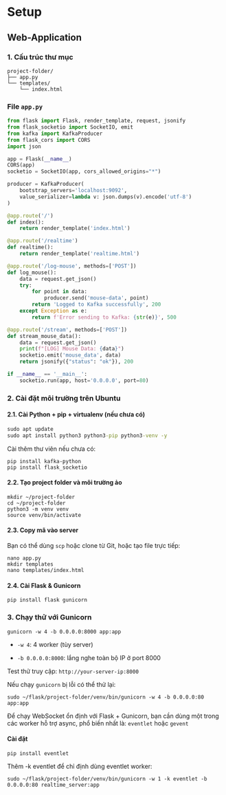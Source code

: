 # Setup

## Web-Application

### 1. Cấu trúc thư mục

```
project-folder/
├── app.py
└── templates/
    └── index.html
```

### File `app.py`

```python
from flask import Flask, render_template, request, jsonify
from flask_socketio import SocketIO, emit
from kafka import KafkaProducer
from flask_cors import CORS
import json

app = Flask(__name__)
CORS(app)
socketio = SocketIO(app, cors_allowed_origins="*")

producer = KafkaProducer(
    bootstrap_servers='localhost:9092',
    value_serializer=lambda v: json.dumps(v).encode('utf-8')
)

@app.route('/')
def index():
    return render_template('index.html')

@app.route('/realtime')
def realtime():
    return render_template('realtime.html')

@app.route('/log-mouse', methods=['POST'])
def log_mouse():
    data = request.get_json()
    try:
        for point in data:
            producer.send('mouse-data', point)
        return 'Logged to Kafka successfully', 200
    except Exception as e:
        return f'Error sending to Kafka: {str(e)}', 500

@app.route('/stream', methods=['POST'])
def stream_mouse_data():
    data = request.get_json()
    print(f"[LOG] Mouse Data: {data}")
    socketio.emit('mouse_data', data)
    return jsonify({"status": "ok"}), 200

if __name__ == '__main__':
    socketio.run(app, host='0.0.0.0', port=80)
```

### 2. Cài đặt môi trường trên Ubuntu

#### 2.1. Cài Python + pip + virtualenv (nếu chưa có)

```cmd
sudo apt update
sudo apt install python3 python3-pip python3-venv -y
```

Cài thêm thư viên nếu chưa có:

```
pip install kafka-python
pip install flask_socketio
```

#### 2.2. Tạo project folder và môi trường ảo

```
mkdir ~/project-folder
cd ~/project-folder
python3 -m venv venv
source venv/bin/activate
```

#### 2.3. Copy mã vào server

Bạn có thể dùng `scp` hoặc clone từ Git, hoặc tạo file trực tiếp:

```
nano app.py
mkdir templates
nano templates/index.html
```

#### 2.4. Cài Flask & Gunicorn

```
pip install flask gunicorn
```

### 3. Chạy thử với Gunicorn

```
gunicorn -w 4 -b 0.0.0.0:8000 app:app
```
- `-w 4`: 4 worker (tùy server)

- `-b 0.0.0.0:8000`: lắng nghe toàn bộ IP ở port 8000

Test thử truy cập: `http://your-server-ip:8000`

Nếu chạy `gunicorn` bị lỗi có thể thử lại:

```
sudo ~/flask/project-folder/venv/bin/gunicorn -w 4 -b 0.0.0.0:80 app:app
```

Để chạy WebSocket ổn định với Flask + Gunicorn, bạn cần dùng một trong các worker hỗ trợ async, phổ biến nhất là: `eventlet` hoặc `gevent`

#### Cài đặt

```
pip install eventlet
```

Thêm -k eventlet để chỉ định dùng eventlet worker:

```
sudo ~/flask/project-folder/venv/bin/gunicorn -w 1 -k eventlet -b 0.0.0.0:80 realtime_server:app
```
